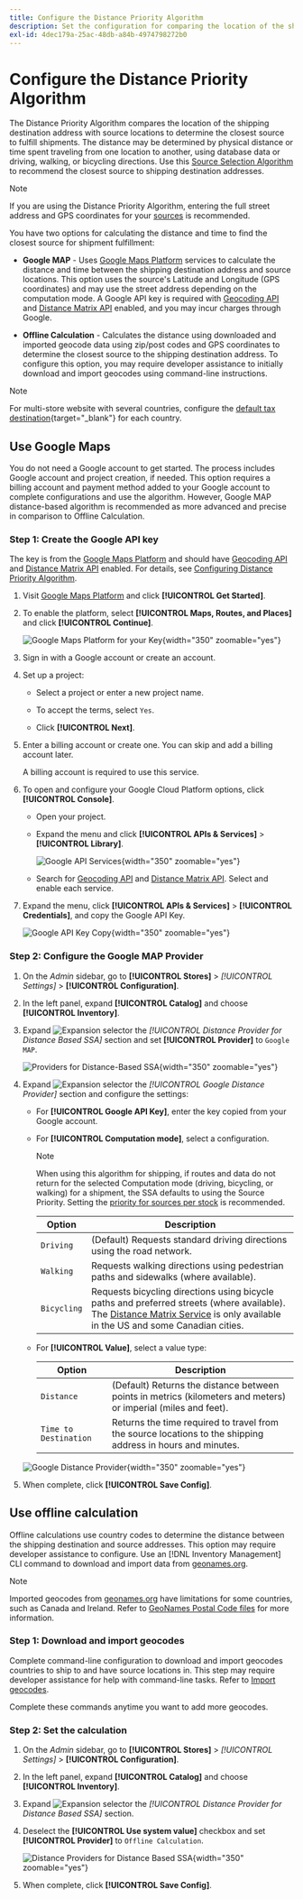 ```yaml
---
title: Configure the Distance Priority Algorithm
description: Set the configuration for comparing the location of the shipping destination address with source locations to determine the closest source to fulfill shipments.
exl-id: 4dec179a-25ac-48db-a84b-4974798272b0
---
```

# Configure the Distance Priority Algorithm

The Distance Priority Algorithm compares the location of the shipping destination address with source locations to determine the closest source to fulfill shipments. The distance may be determined by physical distance or time spent traveling from one location to another, using database data or driving, walking, or bicycling directions. Use this [Source Selection Algorithm](selection-reservations.md) to recommend the closest source to shipping destination addresses.

>[!NOTE]
>
>If you are using the Distance Priority Algorithm, entering the full street address and GPS coordinates for your [sources](sources-add.md) is recommended.

You have two options for calculating the distance and time to find the closest source for shipment fulfillment:

- **Google MAP** - Uses [Google Maps Platform][1] services to calculate the distance and time between the shipping destination address and source locations. This option uses the source's Latitude and Longitude (GPS coordinates) and may use the street address depending on the computation mode. A Google API key is required with [Geocoding API][2] and [Distance Matrix API][3] enabled, and you may incur charges through Google.

- **Offline Calculation** - Calculates the distance using downloaded and imported geocode data using zip/post codes and GPS coordinates to determine the closest source to the shipping destination address. To configure this option, you may require developer assistance to initially download and import geocodes using command-line instructions.

>[!NOTE]
>
>For multi-store website with several countries, configure the [default tax destination](../stores-purchase/tax-class.md#default-tax-destination){target="_blank"} for each country.

## Use Google Maps

You do not need a Google account to get started. The process includes Google account and project creation, if needed. This option requires a billing account and payment method added to your Google account to complete configurations and use the algorithm.
However, Google MAP distance-based algorithm is recommended as more advanced and precise in comparison to Offline Calculation.

### Step 1: Create the Google API key

The key is from the [Google Maps Platform][1] and should have [Geocoding API][2] and [Distance Matrix API][3] enabled. For details, see [Configuring Distance Priority Algorithm](distance-priority-algorithm.md).

1. Visit [Google Maps Platform][1] and click **[!UICONTROL Get Started]**.

1. To enable the platform, select **[!UICONTROL Maps, Routes, and Places]** and click **[!UICONTROL Continue]**.

    ![Google Maps Platform for your Key](assets/inventory-google-key1.png){width="350" zoomable="yes"}

1. Sign in with a Google account or create an account.

1. Set up a project:

   - Select a project or enter a new project name.

   - To accept the terms, select `Yes`.

   - Click **[!UICONTROL Next]**.

1. Enter a billing account or create one. You can skip and add a billing account later.

    A billing account is required to use this service.

1. To open and configure your Google Cloud Platform options, click **[!UICONTROL Console]**.

   - Open your project.

   - Expand the menu and click **[!UICONTROL APIs & Services]** > **[!UICONTROL Library]**.

      ![Google API Services](assets/inventory-google-key2.png){width="350" zoomable="yes"}

   - Search for [Geocoding API][2] and [Distance Matrix API][3]. Select and enable each service.

1. Expand the menu, click **[!UICONTROL APIs & Services]** > **[!UICONTROL Credentials]**, and copy the Google API Key.

    ![Google API Key Copy](assets/inventory-google-key3.png){width="350" zoomable="yes"}

### Step 2: Configure the Google MAP Provider

1. On the _Admin_ sidebar, go to **[!UICONTROL Stores]** > _[!UICONTROL Settings]_ > **[!UICONTROL Configuration]**.

1. In the left panel, expand **[!UICONTROL Catalog]** and choose **[!UICONTROL Inventory]**.

1. Expand ![Expansion selector](../assets/icon-display-expand.png) the _[!UICONTROL Distance Provider for Distance Based SSA]_ section and set **[!UICONTROL Provider]** to `Google MAP`.

    ![Providers for Distance-Based SSA](assets/config-catalog-inventory-distance-provider.png){width="350" zoomable="yes"}

1. Expand ![Expansion selector](../assets/icon-display-expand.png) the _[!UICONTROL Google Distance Provider]_ section and configure the settings:

   - For **[!UICONTROL Google API Key]**, enter the key copied from your Google account.

   - For **[!UICONTROL Computation mode]**, select a configuration.

      >[!NOTE]
      >
      >When using this algorithm for shipping, if routes and data do not return for the selected Computation mode (driving, bicycling, or walking) for a shipment, the SSA defaults to using the Source Priority. Setting the [priority for sources per stock](stocks-prioritize-sources.md) is recommended.

      | Option | Description |
      | ----- | ----- |
      | `Driving` | (Default) Requests standard driving directions using the road network. |
      | `Walking` | Requests walking directions using pedestrian paths and sidewalks (where available). |
      | `Bicycling` | Requests bicycling directions using bicycle paths and preferred streets (where available). The [Distance Matrix Service][4] is only available in the US and some Canadian cities. |

   - For **[!UICONTROL Value]**, select a value type:

      | Option | Description |
      | ----- | ----- |
      | `Distance` | (Default) Returns the distance between points in metrics (kilometers and meters) or imperial (miles and feet). |
      | `Time to Destination` | Returns the time required to travel from the source locations to the shipping address in hours and minutes. |

    ![Google Distance Provider](assets/config-catalog-inventory-distance-provider-settings.png){width="350" zoomable="yes"}

1. When complete, click **[!UICONTROL Save Config]**.

## Use offline calculation

Offline calculations use country codes to determine the distance between the shipping destination and source addresses. This option may require developer assistance to configure. Use an [!DNL Inventory Management] CLI command to download and import data from [geonames.org][5].

>[!NOTE]
>
>Imported geocodes from [geonames.org][5] have limitations for some countries, such as Canada and Ireland. Refer to [GeoNames Postal Code files][6] for more information.

### Step 1: Download and import geocodes

Complete command-line configuration to download and import geocodes countries to ship to and have source locations in. This step may require developer assistance for help with command-line tasks. Refer to [Import geocodes](cli.md#import-geocodes).

Complete these commands anytime you want to add more geocodes.

### Step 2: Set the calculation

1. On the _Admin_ sidebar, go to **[!UICONTROL Stores]** > _[!UICONTROL Settings]_ > **[!UICONTROL Configuration]**.

1. In the left panel, expand **[!UICONTROL Catalog]** and choose **[!UICONTROL Inventory]**.

1. Expand ![Expansion selector](../assets/icon-display-expand.png) the _[!UICONTROL Distance Provider for Distance Based SSA]_ section.

1. Deselect the **[!UICONTROL Use system value]** checkbox and set **[!UICONTROL Provider]** to `Offline Calculation`.

    ![Distance Providers for Distance Based SSA](assets/inventory-distance-offline.png){width="350" zoomable="yes"}

1. When complete, click **[!UICONTROL Save Config]**.

[1]: https://cloud.google.com/maps-platform/
[2]: https://developers.google.com/maps/documentation/geocoding/start
[3]: https://developers.google.com/maps/documentation/distance-matrix/start
[4]: https://developers.google.com/maps/documentation/javascript/distancematrix#travel_modes
[5]: https://www.geonames.org/
[6]: https://download.geonames.org/export/zip/readme.txt
